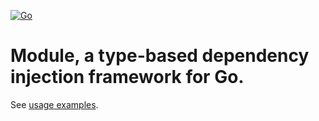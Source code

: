 [![Go](https://github.com/googollee/module/actions/workflows/go.yml/badge.svg)](https://github.com/googollee/module/actions/workflows/go.yml)

# Module, a type-based dependency injection framework for Go.

See [usage examples](./examples_test.go).

